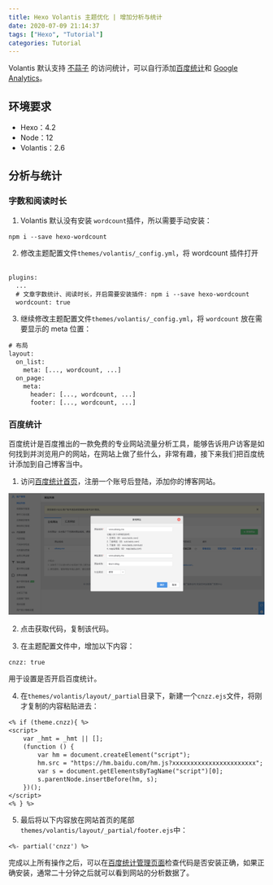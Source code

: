 ```yaml
---
title: Hexo Volantis 主题优化 | 增加分析与统计
date: 2020-07-09 21:14:37
tags: ["Hexo", "Tutorial"]
categories: Tutorial
---
```


Volantis 默认支持 [不蒜子](http://busuanzi.ibruce.info/) 的访问统计，可以自行添加[百度统计](https://tongji.baidu.com/)和 [Google Analytics](https://analytics.google.com/)。

<!-- more -->

## 环境要求
* Hexo：4.2
* Node：12
* Volantis：2.6

## 分析与统计

### 字数和阅读时长
1. Volantis 默认没有安装 `wordcount`插件，所以需要手动安装：

```
npm i --save hexo-wordcount
```

2. 修改主题配置文件`themes/volantis/_config.yml`，将 wordcount 插件打开

```

plugins:
  ...
  # 文章字数统计、阅读时长，开启需要安装插件: npm i --save hexo-wordcount
  wordcount: true
```

3. 继续修改主题配置文件`themes/volantis/_config.yml`，将 `wordcount` 放在需要显示的 meta 位置：

```
# 布局
layout:
  on_list:
    meta: [..., wordcount, ...]
  on_page:
    meta:
      header: [..., wordcount, ...]
      footer: [..., wordcount, ...]
```

### 百度统计
百度统计是百度推出的一款免费的专业网站流量分析工具，能够告诉用户访客是如何找到并浏览用户的网站，在网站上做了些什么，非常有趣，接下来我们把百度统计添加到自己博客当中。

1. 访问[百度统计首页](https://tongji.baidu.com/)，注册一个账号后登陆，添加你的博客网站。

![](https://raw.githubusercontent.com/0xAiKang/CDN/master/blog/images/20200709204712.png)

2. 点击获取代码，复制该代码。

3. 在主题配置文件中，增加以下内容：

```
cnzz: true
```
用于设置是否开启百度统计。

4. 在`themes/volantis/layout/_partial`目录下，新建一个`cnzz.ejs`文件，将刚才复制的内容粘贴进去：

```
<% if (theme.cnzz){ %>
<script>
    var _hmt = _hmt || [];
    (function () {
        var hm = document.createElement("script");
        hm.src = "https://hm.baidu.com/hm.js?xxxxxxxxxxxxxxxxxxxxxxx";
        var s = document.getElementsByTagName("script")[0];
        s.parentNode.insertBefore(hm, s);
    })();
</script>
<% } %>
```

5. 最后将以下内容放在网站首页的尾部`themes/volantis/layout/_partial/footer.ejs`中：

```
<%- partial('cnzz') %>
```
完成以上所有操作之后，可以在[百度统计管理页面](https://tongji.baidu.com/sc-web/10000236600/home/site/index)检查代码是否安装正确，如果正确安装，通常二十分钟之后就可以看到网站的分析数据了。